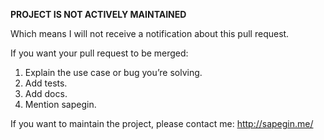 **PROJECT IS NOT ACTIVELY MAINTAINED**

Which means I will not receive a notification about this pull request.

If you want your pull request to be merged:

1. Explain the use case or bug you’re solving.
2. Add tests.
3. Add docs.
4. Mention sapegin.

If you want to maintain the project, please contact me: http://sapegin.me/
